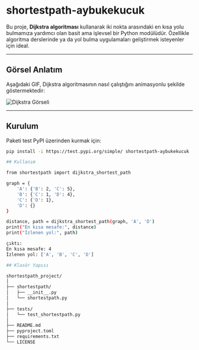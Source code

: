 # shortestpath-aybukekucuk

Bu proje, **Dijkstra algoritması** kullanarak iki nokta arasındaki en kısa yolu bulmamıza yardımcı olan basit ama işlevsel bir Python modülüdür. Özellikle algoritma derslerinde ya da yol bulma uygulamaları geliştirmek isteyenler için ideal.

---

## Görsel Anlatım

Aşağıdaki GIF, Dijkstra algoritmasının nasıl çalıştığını animasyonlu şekilde göstermektedir:

![Dijkstra Görseli](https://upload.wikimedia.org/wikipedia/commons/5/57/Dijkstra_Animation.gif)

---

## Kurulum

Paketi test PyPI üzerinden kurmak için:

```bash
pip install -i https://test.pypi.org/simple/ shortestpath-aybukekucuk

## Kullanım

from shortestpath import dijkstra_shortest_path

graph = {
    'A': {'B': 2, 'C': 5},
    'B': {'C': 1, 'D': 4},
    'C': {'D': 1},
    'D': {}
}

distance, path = dijkstra_shortest_path(graph, 'A', 'D')
print("En kısa mesafe:", distance)
print("İzlenen yol:", path)

çıktı:
En kısa mesafe: 4
İzlenen yol: ['A', 'B', 'C', 'D']

## Klasör Yapısı

shortestpath_project/
│
├── shortestpath/
│   ├── __init__.py
│   └── shortestpath.py
│
├── tests/
│   └── test_shortestpath.py
│
├── README.md
├── pyproject.toml
├── requirements.txt
└── LICENSE
